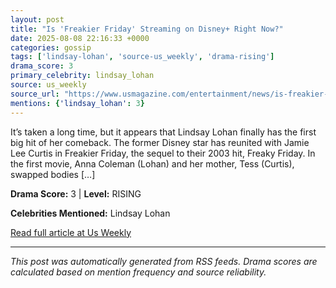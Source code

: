 ```yaml
---
layout: post
title: "Is 'Freakier Friday' Streaming on Disney+ Right Now?"
date: 2025-08-08 22:16:33 +0000
categories: gossip
tags: ['lindsay-lohan', 'source-us_weekly', 'drama-rising']
drama_score: 3
primary_celebrity: lindsay_lohan
source: us_weekly
source_url: "https://www.usmagazine.com/entertainment/news/is-freakier-friday-streaming-on-disney-right-now/"
mentions: {'lindsay_lohan': 3}
---
```


It’s taken a long time, but it appears that Lindsay Lohan finally has the first big hit of her comeback. The former Disney star has reunited with Jamie Lee Curtis in Freakier Friday, the sequel to their 2003 hit, Freaky Friday. In the first movie, Anna Coleman (Lohan) and her mother, Tess (Curtis), swapped bodies […]

**Drama Score:** 3 | **Level:** RISING

**Celebrities Mentioned:** Lindsay Lohan

[Read full article at Us Weekly](https://www.usmagazine.com/entertainment/news/is-freakier-friday-streaming-on-disney-right-now/)

---
*This post was automatically generated from RSS feeds. Drama scores are calculated based on mention frequency and source reliability.*
